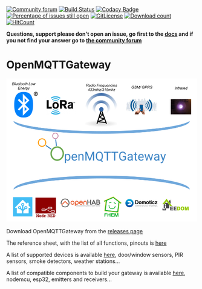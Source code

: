 [![Community forum](https://img.shields.io/badge/community-forum-brightgreen.svg)](https://community.openmqttgateway.com)
[![Build Status](https://travis-ci.com/1technophile/OpenMQTTGateway.svg?branch=master)](https://travis-ci.com/1technophile/OpenMQTTGateway)
[![Codacy Badge](https://api.codacy.com/project/badge/Grade/943c9b639b68441dae8e29ee39977ab2)](https://www.codacy.com/app/1technophile/OpenMQTTGateway?utm_source=github.com&utm_medium=referral&utm_content=1technophile/OpenMQTTGateway&utm_campaign=badger)
[![Percentage of issues still open](http://isitmaintained.com/badge/open/1technophile/openmqttgateway.svg)](http://isitmaintained.com/project/1technophile/openmqttgateway "Percentage of issues still open")
[![GitLicense](https://gitlicense.com/badge/1technophile/OpenMQTTGateway)](https://gitlicense.com/license/1technophile/OpenMQTTGateway)
[![Download count](https://img.shields.io/github/downloads/1technophile/OpenMQTTGateway/total.svg)](https://github.com/1technophile/OpenMQTTGateway/releases)
[![HitCount](http://hits.dwyl.io/1technophile/https://githubcom/1technophile/OpenMQTTGateway.svg)](http://hits.dwyl.io/1technophile/https://githubcom/1technophile/OpenMQTTGateway)

**Questions, support please don't open an issue, go first to the [docs](https://docs.openmqttgateway.com) and if you not find your answer go to [the community forum](https://community.openmqttgateway.com)**

# OpenMQTTGateway
[![](https://github.com/1technophile/OpenMQTTGateway/blob/development/docs/img/OpenMQTTGateway.png)](https://community.openmqttgateway.com)

Download OpenMQTTGateway from the [releases page](https://github.com/1technophile/OpenMQTTGateway/releases)

The reference sheet, with the list of all functions, pinouts is [here](https://docs.google.com/spreadsheets/d/1_5fQjAixzRtepkykmL-3uN3G5bLfQ0zMajM9OBZ1bx0/edit#gid=0)

A list of supported devices is available [here](https://docs.google.com/spreadsheets/d/1_5fQjAixzRtepkykmL-3uN3G5bLfQ0zMajM9OBZ1bx0/edit#gid=2126158079), door/window sensors, PIR sensors, smoke detectors, weather stations...

A list of compatible components to build your gateway is available [here](https://docs.google.com/spreadsheets/d/1_5fQjAixzRtepkykmL-3uN3G5bLfQ0zMajM9OBZ1bx0/edit#gid=1323184277), nodemcu, esp32, emitters and receivers...
